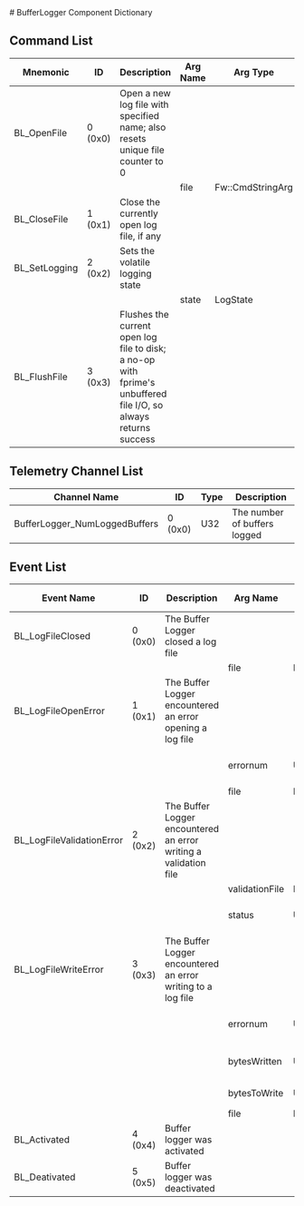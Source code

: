 <title>BufferLogger Component Dictionary</title>
# BufferLogger Component Dictionary


## Command List

|Mnemonic|ID|Description|Arg Name|Arg Type|Comment
|---|---|---|---|---|---|
|BL_OpenFile|0 (0x0)|Open a new log file with specified name; also resets unique file counter to 0| | |   
| | | |file|Fw::CmdStringArg||                    
|BL_CloseFile|1 (0x1)|Close the currently open log file, if any| | |   
|BL_SetLogging|2 (0x2)|Sets the volatile logging state| | |   
| | | |state|LogState||                    
|BL_FlushFile|3 (0x3)|Flushes the current open log file to disk; a no-op with fprime's unbuffered file I/O, so always returns success| | |   

## Telemetry Channel List

|Channel Name|ID|Type|Description|
|---|---|---|---|
|BufferLogger_NumLoggedBuffers|0 (0x0)|U32|The number of buffers logged|

## Event List

|Event Name|ID|Description|Arg Name|Arg Type|Arg Size|Description
|---|---|---|---|---|---|---|
|BL_LogFileClosed|0 (0x0)|The Buffer Logger closed a log file| | | | |
| | | |file|Fw::LogStringArg&|256|The file|    
|BL_LogFileOpenError|1 (0x1)|The Buffer Logger encountered an error opening a log file| | | | |
| | | |errornum|U32||The error number returned from the open operation|    
| | | |file|Fw::LogStringArg&|256|The file|    
|BL_LogFileValidationError|2 (0x2)|The Buffer Logger encountered an error writing a validation file| | | | |
| | | |validationFile|Fw::LogStringArg&|256|The validation file|    
| | | |status|U32||The Os::Validate::Status return|    
|BL_LogFileWriteError|3 (0x3)|The Buffer Logger encountered an error writing to a log file| | | | |
| | | |errornum|U32||The error number returned from the write operation|    
| | | |bytesWritten|U32||The number of bytes successfully written|    
| | | |bytesToWrite|U32||The number of bytes attempted|    
| | | |file|Fw::LogStringArg&|256|The file|    
|BL_Activated|4 (0x4)|Buffer logger was activated| | | | |
|BL_Deativated|5 (0x5)|Buffer logger was deactivated| | | | |
